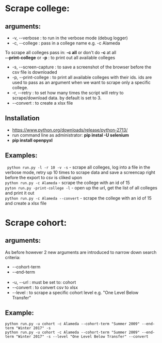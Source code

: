 # Scrape college:
## arguments:
* -v, --verbose : to run in the verbose mode (debug logger)
* -c, --college : pass in a college name e.g. -c Alameda

To scrape all colleges pass in: 
**-c all** or don't do **-c** at all
</br>
**--print-college** or **-p** : to print out all available colleges
</br>
* -s, --screen-capture : to save a screenshot of the browser before the csv file is downloaded
* -p, --print-college : to print all available colleges with their ids. ids are used to pass as an argument when we want to
scrape only a specific college.
* -r, --retry : to set how many times the script will retry to scrape/download data. by default is set to 3.
* --convert :  to create a xlsx file

## Installation
* https://www.python.org/downloads/release/python-2713/
* run command line as administrator: **pip instal -U selenium**
* **pip install openpyxl**

## Examples:
``` python run.py -l -r 10 -v -s``` - scrape all colleges, log into a file in the verbose mode, 
retry up 10 times to scrape data and save a screencap right before the export to csv is cliked upon
</br>
```python run.py -c Alameda``` - scrape the college with an id of 15
</br>
```pyton run.py -print-college -l``` - open up the url, get the list of all colleges and print it out
</br>
```python run.py -c Alameda --convert``` - scrape the college with an id of 15 and create a xlsx file

# Scrape cohort:
## arguments: 
As before however 2 new arguments are introduced to narrow down search criteria:
* --cohort-term 
* --end-term
</br></br>
* -u, --url : must be set to: cohort
* --convert : to convert csv to xlsx
* --level : to scrape a specific cohort level e.g. "One Level Below Transfer"

## Example:
``` python run.py -u cohort -c Alameda --cohort-term "Summer 2009" --end-term "Winter 2017" -s ```
</br>
```python run.py -u cohort -c Alameda --cohort-term "Summer 2009" --end-term "Winter 2017" -s --level "One Level Below Transfer" --convert```